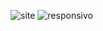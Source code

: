 ![site](https://github.com/lucasjustel30/MacawInvestimentos/assets/85653256/a3a3f915-5bfb-4255-9ba8-cd36896175b3)
![responsivo](https://github.com/lucasjustel30/MacawInvestimentos/assets/85653256/14826b2a-79c8-45f1-9359-fb1b411a4c9a)
